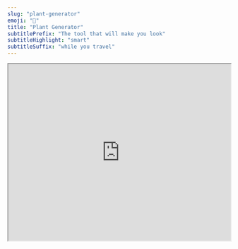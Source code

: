 ```yaml
---
slug: "plant-generator"
emoji: "🌱"
title: "Plant Generator"
subtitlePrefix: "The tool that will make you look"
subtitleHighlight: "smart"
subtitleSuffix: "while you travel"
---
```


<iframe src="https://aviadlevy.github.io/plant-generator" width="100%" height="400"></iframe>